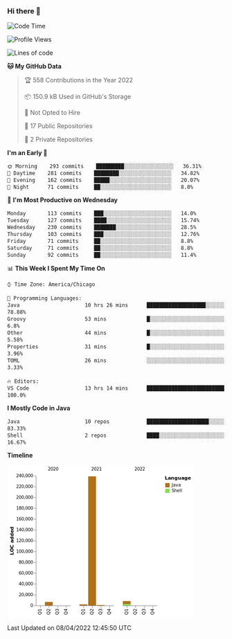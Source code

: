 ### Hi there 👋


<!--START_SECTION:waka-->
![Code Time](http://img.shields.io/badge/Code%20Time-2%2C205%20hrs%2048%20mins-blue)

![Profile Views](http://img.shields.io/badge/Profile%20Views-3-blue)

![Lines of code](https://img.shields.io/badge/From%20Hello%20World%20I%27ve%20Written-257%20Thousand%20lines%20of%20code-blue)

**🐱 My GitHub Data** 

> 🏆 558 Contributions in the Year 2022
 > 
> 📦 150.9 kB Used in GitHub's Storage 
 > 
> 🚫 Not Opted to Hire
 > 
> 📜 17 Public Repositories 
 > 
> 🔑 2 Private Repositories  
 > 
**I'm an Early 🐤** 

```text
🌞 Morning    293 commits    █████████░░░░░░░░░░░░░░░░   36.31% 
🌆 Daytime    281 commits    ████████░░░░░░░░░░░░░░░░░   34.82% 
🌃 Evening    162 commits    █████░░░░░░░░░░░░░░░░░░░░   20.07% 
🌙 Night      71 commits     ██░░░░░░░░░░░░░░░░░░░░░░░   8.8%

```
📅 **I'm Most Productive on Wednesday** 

```text
Monday       113 commits    ███░░░░░░░░░░░░░░░░░░░░░░   14.0% 
Tuesday      127 commits    ████░░░░░░░░░░░░░░░░░░░░░   15.74% 
Wednesday    230 commits    ███████░░░░░░░░░░░░░░░░░░   28.5% 
Thursday     103 commits    ███░░░░░░░░░░░░░░░░░░░░░░   12.76% 
Friday       71 commits     ██░░░░░░░░░░░░░░░░░░░░░░░   8.8% 
Saturday     71 commits     ██░░░░░░░░░░░░░░░░░░░░░░░   8.8% 
Sunday       92 commits     ██░░░░░░░░░░░░░░░░░░░░░░░   11.4%

```


📊 **This Week I Spent My Time On** 

```text
⌚︎ Time Zone: America/Chicago

💬 Programming Languages: 
Java                     10 hrs 26 mins      ███████████████████░░░░░░   78.88% 
Groovy                   53 mins             █░░░░░░░░░░░░░░░░░░░░░░░░   6.8% 
Other                    44 mins             █░░░░░░░░░░░░░░░░░░░░░░░░   5.58% 
Properties               31 mins             █░░░░░░░░░░░░░░░░░░░░░░░░   3.96% 
TOML                     26 mins             ░░░░░░░░░░░░░░░░░░░░░░░░░   3.33%

🔥 Editors: 
VS Code                  13 hrs 14 mins      █████████████████████████   100.0%

```

**I Mostly Code in Java** 

```text
Java                     10 repos            ████████████████████░░░░░   83.33% 
Shell                    2 repos             ████░░░░░░░░░░░░░░░░░░░░░   16.67%

```


**Timeline**

![Chart not found](https://raw.githubusercontent.com/powercasgamer/powercasgamer/master/charts/bar_graph.png) 


 Last Updated on 08/04/2022 12:45:50 UTC
<!--END_SECTION:waka-->
